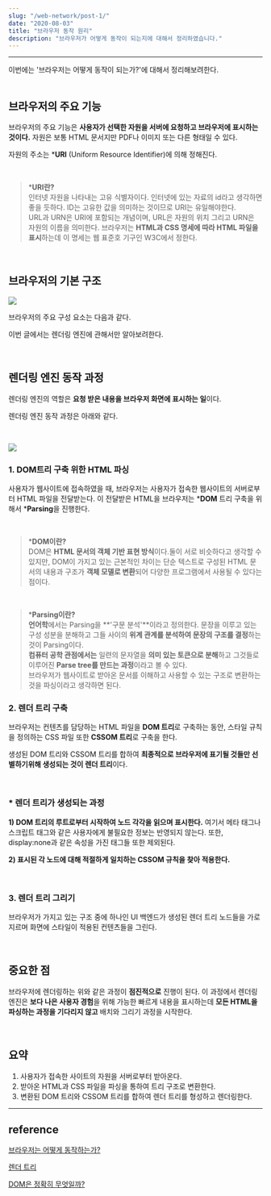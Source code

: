 ```yaml
---
slug: "/web-network/post-1/"
date: "2020-08-03"
title: "브라우저 동작 원리"
description: "브라우저가 어떻게 동작이 되는지에 대해서 정리하였습니다."
---
```

<hr></hr>
이번에는 '브라우저는 어떻게 동작이 되는가?'에 대해서 정리해보려한다.
<br></br>

## 브라우저의 주요 기능
브라우저의 주요 기능은 **사용자가 선택한 자원을 서버에 요청하고 브라우저에 표시하는 것이다.** 자원은 보통 HTML 문서지만 PDF나 이미지 또는 다른 형태일 수 있다.

자원의 주소는 ***URI** (Uniform Resource Identifier)에 의해 정해진다.

<br>

> ***URI란?** <br>인터넷 자원을 나타내는 고유 식별자이다. 인터넷에 있는 자료의 id라고 생각하면 좋을 듯하다. ID는 고유한 값을 의미하는 것이므로 URI는 유일해야한다.<br> URL과 URN은 URI에 포함되는 개념이며, URL은 자원의 위치 그리고 URN은 자원의 이름을 의미한다. 브라우저는 **HTML과 CSS 명세에 따라 HTML 파일을 표시**하는데 이 명세는 웹 표준호 기구인 W3C에서 정한다.
<br>

## 브라우저의 기본 구조

<img src="https://images.velog.io/images/moon3356/post/3af10a2f-4a84-479d-8745-414925f41292/%E1%84%89%E1%85%B3%E1%84%8F%E1%85%B3%E1%84%85%E1%85%B5%E1%86%AB%E1%84%89%E1%85%A3%E1%86%BA%202021-08-03%20%E1%84%8B%E1%85%A9%E1%84%92%E1%85%AE%202.11.55.png" />

브라우저의 주요 구성 요소는 다음과 같다.

이번 글에서는 렌더링 엔진에 관해서만 알아보려한다.

<br>

## 렌더링 엔진 동작 과정
렌더링 엔진의 역할은 **요청 받은 내용을 브라우저 화면에 표시하는 일**이다.

렌더링 엔진 동작 과정은 아래와 같다.

<br>

![](https://images.velog.io/images/moon3356/post/601babcb-e874-4269-8349-ba37be166795/Moon.jpg)
<br>

### 1. DOM트리 구축 위한 HTML 파싱

사용자가 웹사이트에 접속하였을 때, 브라우저는 사용자가 접속한 웹사이트의 서버로부터 HTML 파일을 전달받는다. 이 전달받은 HTML을 브라우저는 ***DOM** 트리 구축을 위해서 ***Parsing**을 진행한다.

<br>

> ***DOM이란?**<br>DOM은 **HTML 문서의 객체 기반 표현 방식**이다.둘이 서로 비슷하다고 생각할 수 있지만, DOM이 가지고 있는 근본적인 차이는 단순 텍스트로 구성된 HTML 문서의 내용과 구조가 **객체 모델로 변환**되어 다양한 프로그램에서 사용될 수 있다는 점이다.

<br>

> ***Parsing이란?**<br>**언어학**에서는 Parsing을 **'구문 분석'**이라고 정의한다. 문장을 이루고 있는 구성 성분을 분해하고 그들 사이의 **위계 관계를 분석하여 문장의 구조를 결정**하는 것이 Parsing이다.<br>**컴퓨터 공학 관점에서는** 일련의 문자열을 **의미 있는 토큰으로 분해**하고 그것들로 이루어진 **Parse tree를 만드는 과정**이라고 볼 수 있다.<br>브라우저가 웹사이트로 받아온 문서를 이해하고 사용할 수 있는 구조로 변환하는 것을 파싱이라고 생각하면 된다.

### 2. 렌더 트리 구축
브라우저는 컨텐츠를 담당하는 HTML 파일을 **DOM 트리**로 구축하는 동안, 스타일 규칙을 정의하는 CSS 파일 또한 **CSSOM 트리**로 구축을 한다.

생성된 DOM 트리와 CSSOM 트리를 합하여 **최종적으로 브라우저에 표기될 것들만 선별하기위해 생성되는 것이 렌더 트리**이다.

<br>

### * 렌더 트리가 생성되는 과정

**1) DOM 트리의 루트로부터 시작하여 노드 각각을 읽으며 표시한다.**
여기서 메타 태그나 스크립트 태그와 같은 사용자에게 불필요한 정보는 반영되지 않는다. 또한, display:none과 같은 속성을 가진 태그들 또한 제외된다.

**2) 표시된 각 노드에 대해 적절하게 일치하는 CSSOM 규칙을 찾아 적용한다.**

<br>

### 3. 렌더 트리 그리기
브라우저가 가지고 있는 구조 중에 하나인 UI 백엔드가 생성된 렌더 트리 노드들을 가로지르며 화면에 스타일이 적용된 컨텐츠들을 그린다.

<br>

## 중요한 점
브라우저에 렌더링하는 위와 같은 과정이 **점진적으로** 진행이 된다. 이 과정에서 렌더링 엔진은 **보다 나은 사용자 경험**을 위해 가능한 빠르게 내용을 표시하는데 **모든 HTML을 파싱하는 과정을 기다리지 않고** 배치와 그리기 과정을 시작한다.

<br>

## 요약
1. 사용자가 접속한 사이트의 자원을 서버로부터 받아온다.
2. 받아온 HTML과 CSS 파일을 파싱을 통하여 트리 구조로 변환한다.
3. 변환된 DOM 트리와 CSSOM 트리를 합하여 렌더 트리를 형성하고 렌더링한다.

***

## reference
[브라우저는 어떻게 동작하는가?](https://d2.naver.com/helloworld/59361)

[렌더 트리](https://onlydev.tistory.com/9)

[DOM은 정확히 무엇일까?](https://wit.nts-corp.com/2019/02/14/5522)

<br>


